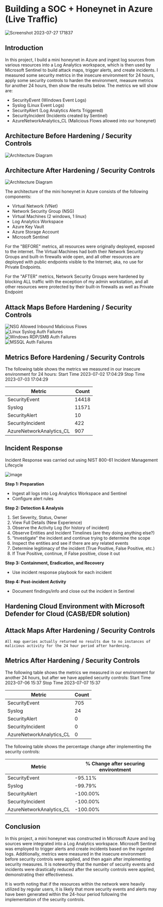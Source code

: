 # Building a SOC + Honeynet in Azure (Live Traffic)
![Screenshot 2023-07-27 171837](https://github.com/ChanooKim/Azure-SOC/assets/87055300/cdf9e845-8909-49c1-9bc1-7e2a9b03c6d0)


## Introduction

In this project, I build a mini honeynet in Azure and ingest log sources from various resources into a Log Analytics workspace, which is then used by Microsoft Sentinel to build attack maps, trigger alerts, and create incidents. I measured some security metrics in the insecure environment for 24 hours, apply some security controls to harden the environment, measure metrics for another 24 hours, then show the results below. The metrics we will show are:

- SecurityEvent (Windows Event Logs)
- Syslog (Linux Event Logs)
- SecurityAlert (Log Analytics Alerts Triggered)
- SecurityIncident (Incidents created by Sentinel)
- AzureNetworkAnalytics_CL (Malicious Flows allowed into our honeynet)

## Architecture Before Hardening / Security Controls
![Architecture Diagram](https://i.imgur.com/aBDwnKb.jpg)

## Architecture After Hardening / Security Controls
![Architecture Diagram](https://i.imgur.com/YQNa9Pp.jpg)

The architecture of the mini honeynet in Azure consists of the following components:

- Virtual Network (VNet)
- Network Security Group (NSG)
- Virtual Machines (2 windows, 1 linux)
- Log Analytics Workspace
- Azure Key Vault
- Azure Storage Account
- Microsoft Sentinel

For the "BEFORE" metrics, all resources were originally deployed, exposed to the internet. The Virtual Machines had both their Network Security Groups and built-in firewalls wide open, and all other resources are deployed with public endpoints visible to the Internet; aka, no use for Private Endpoints.

For the "AFTER" metrics, Network Security Groups were hardened by blocking ALL traffic with the exception of my admin workstation, and all other resources were protected by their built-in firewalls as well as Private Endpoint

## Attack Maps Before Hardening / Security Controls
![NSG Allowed Inbound Malicious Flows](https://github.com/ChanooKim/Azure-SOC/assets/87055300/ef283c7c-1b96-48e8-a4aa-0c89dc1c5ce5)<br>
![Linux Syslog Auth Failures](https://github.com/ChanooKim/Azure-SOC/assets/87055300/efbec427-bfa7-4401-8b0c-0d9c8ee065bf)<br>
![Windows RDP/SMB Auth Failures](https://github.com/ChanooKim/Azure-SOC/assets/87055300/081ebf58-02fa-4147-89b0-868807e9717f)<br>
![MSSQL Auth Failures](https://github.com/ChanooKim/Azure-SOC/assets/87055300/13d952a5-a74c-4a34-a6ea-e36296bf4a8f)<br>

## Metrics Before Hardening / Security Controls

The following table shows the metrics we measured in our insecure environment for 24 hours:
Start Time 2023-07-02 17:04:29
Stop Time 2023-07-03 17:04:29

| Metric                   | Count
| ------------------------ | -----
| SecurityEvent            | 14418
| Syslog                   | 11571
| SecurityAlert            | 10
| SecurityIncident         | 422
| AzureNetworkAnalytics_CL | 907

## Incident Response

Incident Response was carried out using NIST 800-61 Incident Management Lifecycle

![image](https://github.com/ChanooKim/Azure-SOC/assets/87055300/28f46727-7def-4c69-9a5f-47057af06fdf)

**Step 1: Preparation**
- Ingest all logs into Log Analytics Workspace and Sentinel
- Configure alert rules

**Step 2: Detection & Analysis**
1. Set Severity, Status, Owner
2. View Full Details (New Experience)
3. Observe the Activity Log (for history of incident)
4. Observe Entities and Incident Timelines (are they doing anything else?)
5. “Investigate” the incident and continue trying to determine the scope
6. Inspect the entities and see if there are any related events
7. Determine legitimacy of the incident (True Positive, False Positive, etc.)
8. If True Positive, continue, if False positive, close it out

**Step 3: Containment, Eradication, and Recovery**
- Use incident response playbook for each incident

**Step 4: Post-incident Activity**
- Document findings/info and close out the incident in Sentinel

## Hardening Cloud Environment with Microsoft Defender for Cloud (CASB/EDR solution)

## Attack Maps After Hardening / Security Controls

```All map queries actually returned no results due to no instances of malicious activity for the 24 hour period after hardening.```

## Metrics After Hardening / Security Controls

The following table shows the metrics we measured in our environment for another 24 hours, but after we have applied security controls:
Start Time 2023-07-06 15:37
Stop Time	2023-07-07 15:37

| Metric                   | Count
| ------------------------ | -----
| SecurityEvent            | 705
| Syslog                   | 24
| SecurityAlert            | 0
| SecurityIncident         | 0
| AzureNetworkAnalytics_CL | 0

The following table shows the percentage change after implementing the security controls: 

| Metric                   | % Change after securing environtment
| ------------------------ | -----
| SecurityEvent            | -95.11%
| Syslog                   | -99.79%
| SecurityAlert            | -100.00%
| SecurityIncident         | -100.00%
| AzureNetworkAnalytics_CL | -100.00%

## Conclusion

In this project, a mini honeynet was constructed in Microsoft Azure and log sources were integrated into a Log Analytics workspace. Microsoft Sentinel was employed to trigger alerts and create incidents based on the ingested logs. Additionally, metrics were measured in the insecure environment before security controls were applied, and then again after implementing security measures. It is noteworthy that the number of security events and incidents were drastically reduced after the security controls were applied, demonstrating their effectiveness.

It is worth noting that if the resources within the network were heavily utilized by regular users, it is likely that more security events and alerts may have been generated within the 24-hour period following the implementation of the security controls.
